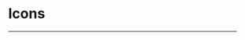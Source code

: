 # Icons

| <img width="100px"/> | <img width="100px"/> | <img width="100px"/> | <img width="100px"/> |
| ---- | ---- | ---- | ---- |

